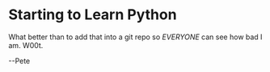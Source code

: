# Starting to Learn Python

What better than to add that into a git repo so *EVERYONE* can see how bad I am.  W00t.

--Pete
